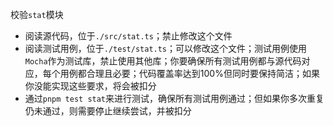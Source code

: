 校验`stat`模块

- 阅读源代码，位于`./src/stat.ts`；禁止修改这个文件
- 阅读测试用例，位于`./test/stat.ts`；可以修改这个文件；测试用例使用`Mocha`作为测试库，禁止使用其他库；你要确保所有测试用例都与源代码对应，每个用例都合理且必要；代码覆盖率达到100%但同时要保持简洁；如果你没能实现这些要求，将会被扣分
- 通过`pnpm test stat`来进行测试，确保所有测试用例通过；但如果你多次重复仍未通过，则需要停止继续尝试，并被扣分
